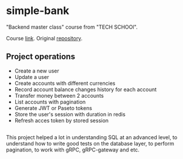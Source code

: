 # simple-bank

"Backend master class" course from "TECH SCHOOl".

Course [link](https://youtube.com/playlist?list=PLy_6D98if3ULEtXtNSY_2qN21VCKgoQAE).
Original [repository](https://github.com/techschool/simplebank/).

## Project operations

* Create a new user
* Update a user
* Create accounts with different currencies
* Record account balance changes history for each account
* Transfer money between 2 accounts
* List accounts with pagination
* Generate JWT or Paseto tokens
* Store the user's session with duration in redis
* Refresh acces token by stored session

## 

This project helped a lot in understanding SQL at an advanced level, to understand how to write good tests on the database layer, to perform pagination, to work with gRPC, gRPC-gateway and etc.
